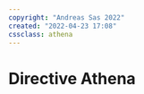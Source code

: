 ```yaml
---
copyright: "Andreas Sas 2022"
created: "2022-04-23 17:08"
cssclass: athena
---
```


# Directive Athena
